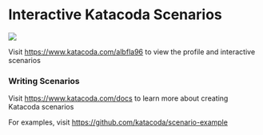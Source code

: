 # Interactive Katacoda Scenarios

[![](http://shields.katacoda.com/katacoda/albfla96/count.svg)](https://www.katacoda.com/albfla96 "Get your profile on Katacoda.com")

Visit https://www.katacoda.com/albfla96 to view the profile and interactive scenarios

### Writing Scenarios
Visit https://www.katacoda.com/docs to learn more about creating Katacoda scenarios

For examples, visit https://github.com/katacoda/scenario-example
